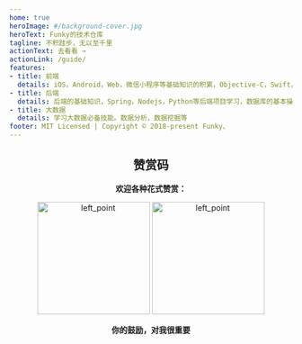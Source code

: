 ```yaml
---
home: true
heroImage: #/background-cover.jpg
heroText: Funky的技术仓库
tagline: 不积跬步，无以至千里
actionText: 去看看 →
actionLink: /guide/
features:
- title: 前端
  details: iOS，Android，Web，微信小程序等基础知识的积累，Objective-C，Swift，Java，Kotlin，JavaScript等不同语言的特性。
- title: 后端
  details: 后端的基础知识，Spring，Nodejs，Python等后端项目学习，数据库的基本操作及使用。
- title: 大数据
  details: 学习大数据必备技能。数据分析，数据挖掘等
footer: MIT Licensed | Copyright © 2018-present Funky、
---
```



<div style="text-align: center;">

## 赞赏码

**欢迎各种花式赞赏：**

<!-- ![image](http://funky_hs.gitee.io/imgcloud/funkyblog/start/praise_code.png) -->
<img src="http://funky_hs.gitee.io/imgcloud/funkyblog/start/praise_code.png" alt="left_point" width="200"/>
<img src="http://funky_hs.gitee.io/imgcloud/funkyblog/start/left_point.png" alt="left_point" width="200"/>

**你的鼓励，对我很重要**

<br />


</div>